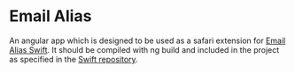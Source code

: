 # Email Alias

An angular app which is designed to be used as a safari extension
for [Email Alias Swift](https://github.com/Email-Alias/Email-Alias-Swift).
It should be compiled with ng build and included in the project as specified
in the [Swift repository](https://github.com/Email-Alias/Email-Alias-Swift).
